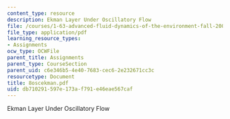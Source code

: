 ```yaml
---
content_type: resource
description: Ekman Layer Under Oscillatory Flow
file: /courses/1-63-advanced-fluid-dynamics-of-the-environment-fall-2002/db710291597e173af791e46eae567caf_8oscekman.pdf
file_type: application/pdf
learning_resource_types:
- Assignments
ocw_type: OCWFile
parent_title: Assignments
parent_type: CourseSection
parent_uid: c6e346b5-4e40-7683-cec6-2e232671cc3c
resourcetype: Document
title: 8oscekman.pdf
uid: db710291-597e-173a-f791-e46eae567caf
---
```

Ekman Layer Under Oscillatory Flow

